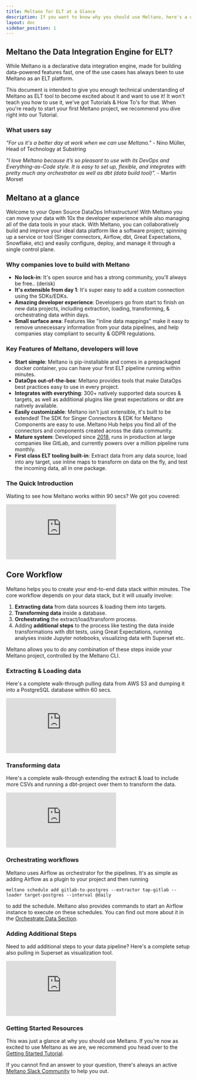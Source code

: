 ```yaml
---
title: Meltano for ELT at a Glance
description: If you want to know why you should use Meltano, here's a quick overview of the basics of all of it.
layout: doc
sidebar_position: 1
---
```


## Meltano the Data Integration Engine for ELT?

While Meltano is a declarative data integration engine, made for building data-powered features fast, one of the use cases has always been to use Meltano as an ELT platform.

This document is intended to give you enough technical understanding of Meltano as ELT tool to become excited about it and want to use it! It won't teach you how to use it, we've got Tutorials & How To's for that. When you're ready to start your first Meltano project, we recommend you dive right into our Tutorial.

### What users say

<i>"For us it's a better day at work when we can use Meltano."</i> - Nino Müller, Head of Technology at Substring

<i>"I love Meltano because it’s so pleasant to use with its DevOps and Everything-as-Code style. It is easy to set up, flexible, and integrates with pretty much any orchestrator as well as dbt (data build tool)".</i> - Martin Morset

## Meltano at a glance

Welcome to your Open Source DataOps Infrastructure! With Meltano you can move your data with 10x the developer experience while also managing all of the data tools in your stack. With Meltano, you can collaboratively build and improve your ideal data platform like a software project; spinning up a service or tool (Singer connectors, Airflow, dbt, Great Expectations, Snowflake, etc) and easily configure, deploy, and manage it through a single control plane.

### Why companies love to build with Meltano

- **No lock-in**: It's open source and has a strong community, you'll always be free.. (derisk)
- **It's extensible from day 1**: It's super easy to add a custom connection using the SDKs/EDKs.
- **Amazing developer experience**: Developers go from start to finish on new data projects, including extraction, loading, transforming, & orchestrating data within days.
- **Small surface area**: Features like "inline data mappings" make it easy to remove unnecessary information from your data pipelines, and help companies stay compliant to security & GDPR regulations.

### Key Features of Meltano, developers will love

- **Start simple**: Meltano is pip-installable and comes in a prepackaged docker container, you can have your first ELT pipeline running within minutes.
- **DataOps out-of-the-box**: Meltano provides tools that make DataOps best practices easy to use in every project.
- **Integrates with everything**: 300+ natively supported data sources & targets, as well as additional plugins like great expectations or dbt are natively available.
- **Easily customizable**: Meltano isn't just extensible, it's built to be extended! The SDK for Singer Connectors & EDK for Meltano Components are easy to use. Meltano Hub helps you find all of the connectors and components created across the data community.
- **Mature system**: Developed since [2018](https://handbook.meltano.com/timeline), runs in production at large companies like GitLab, and currently powers over a million pipeline runs monthly.
- **First class ELT tooling built-in**: Extract data from any data source, load into any target, use inline maps to transform on data on the fly, and test the incoming data, all in one package.

### The Quick Introduction

Waiting to see how Meltano works within 90 secs? We got you covered:

<iframe class="video" src="https://www.youtube.com/embed/53WC4kTwbGU" title="From 0 to ELT in 90 seconds with Meltano, tap-gitlab, and target-postgres" frameborder="0" allow="accelerometer; autoplay; clipboard-write; encrypted-media; gyroscope; picture-in-picture" allowfullscreen></iframe>

## Core Workflow

Meltano helps you to create your end-to-end data stack within minutes. The core workflow depends on your data stack, but it will usually involve:

1. **Extracting data** from data sources & loading them into targets.
2. **Transforming data** inside a database.
3. **Orchestrating** the extract/load/transform process.
4. Adding **additional steps** to the process like testing the data inside transformations with dbt tests, using Great Expectations, running analyses inside Jupyter notebooks, visualizing data with Superset etc.

Meltano allows you to do any combination of these steps inside your Meltano project, controlled by the Meltano CLI.

### Extracting & Loading data

Here's a complete walk-through pulling data from AWS S3 and dumping it into a PostgreSQL database within 60 secs.

<div class="language-bash highlighter-rouge">
    <iframe class="video" src="https://www.youtube.com/embed/htbVZIR3tbs" title="How to Use Meltano in 60 Seconds" frameborder="0" allow="accelerometer; autoplay; clipboard-write; encrypted-media; gyroscope; picture-in-picture" allowfullscreen></iframe>
</div>

### Transforming data

Here's a complete walk-through extending the extract & load to include more CSVs and running a dbt-project over them to transform the data.

<iframe class="video" src="https://www.youtube.com/embed/pMZmBMeGe3U" title="How to Use Meltano in 5 Minutes" frameborder="0" allow="accelerometer; autoplay; clipboard-write; encrypted-media; gyroscope; picture-in-picture" allowfullscreen></iframe>

### Orchestrating workflows

Meltano uses Airflow as orchestrator for the pipelines. It's as simple as adding Airflow as a plugin to your project and then running

```
meltano schedule add gitlab-to-postgres --extractor tap-gitlab --loader target-postgres --interval @daily
```

to add the schedule. Meltano also provides commands to start an Airflow instance to execute on these schedules. You can find out more about it in the [Orchestrate Data Section](https://docs.meltano.com/guide/orchestration).

### Adding Additional Steps

Need to add additional steps to your data pipeline? Here's a complete setup also pulling in Superset as visualization tool.

<iframe class="video" src="https://www.youtube.com/embed/sL3RvXZOTvE" title="From 0 to DataOps - Meltano 2.0 Speedrun Demo" frameborder="0" allow="accelerometer; autoplay; clipboard-write; encrypted-media; gyroscope; picture-in-picture" allowfullscreen></iframe>

### Getting Started Resources

This was just a glance at why you should use Meltano. If you're now as excited to use Meltano as we are, we recommend you head over to the [Getting Started Tutorial](/getting-started/).

If you cannot find an answer to your question, there's always an active [Meltano Slack Community](https://meltano.com/slack) to help you out.
